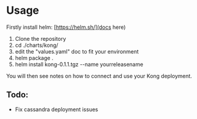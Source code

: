 Usage
==========

Firstly install helm: [https://helm.sh/](docs here)

1. Clone the repository
2. cd ./charts/kong/
3. edit the "values.yaml" doc to fit your environment
3. helm package .
4. helm install kong-0.1.1.tgz --name yourreleasename

You will then see notes on how to connect and use your Kong deployment. 

Todo:
--------

- Fix cassandra deployment issues 